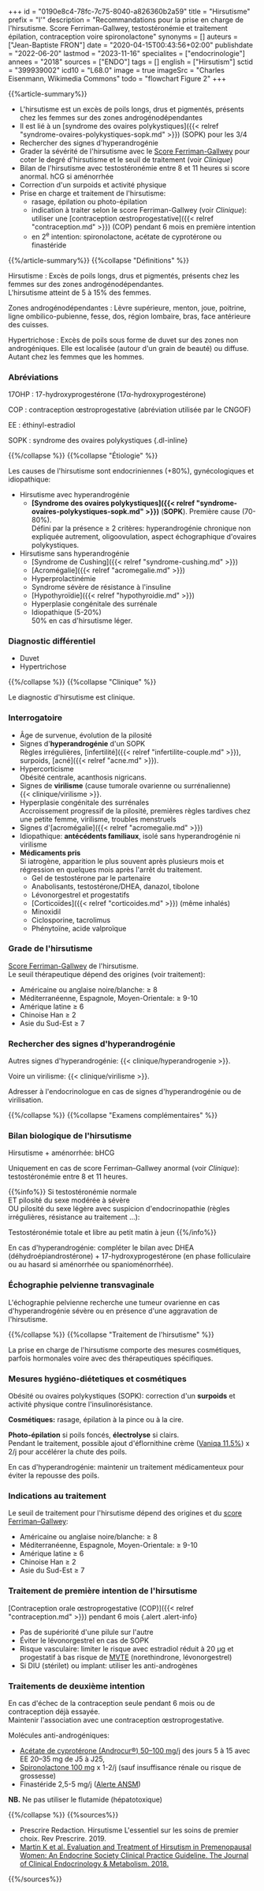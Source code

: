 +++
id = "0190e8c4-78fc-7c75-8040-a826360b2a59"
title = "Hirsutisme"
prefix = "l'"
description = "Recommandations pour la prise en charge de l'hirsutisme. Score Ferriman-Gallwey, testostéronémie et traitement épilation, contraception voire spironolactone"
synonyms = []
auteurs = ["Jean-Baptiste FRON"]
date = "2020-04-15T00:43:56+02:00"
publishdate = "2022-06-20"
lastmod = "2023-11-16"
specialites = ["endocrinologie"]
annees = "2018"
sources = ["ENDO"]
tags = []
english = ["Hirsutism"]
sctid = "399939002"
icd10 = "L68.0"
image = true
imageSrc = "Charles Eisenmann, Wikimedia Commons"
todo = "flowchart Figure 2"
+++

{{%article-summary%}}

- L'hirsutisme est un excès de poils longs, drus et pigmentés, présents chez les femmes sur des zones androgénodépendantes
- Il est lié à un [syndrome des ovaires polykystiques]({{< relref "syndrome-ovaires-polykystiques-sopk.md" >}}) (SOPK) pour les 3/4
- Rechercher des signes d'hyperandrogénie
- Grader la sévérité de l'hirsutisme avec le [Score Ferriman-Gallwey](http://www.e-dpc.fr/bibliotheque/docs/trouble_du_cycle_amenorrhee_hyperandrogenie/fiches_pratiques/score_ferriman_gallwey.pdf) pour coter le degré d'hirsutisme et le seuil de traitement (voir *Clinique*)
- Bilan de l'hirsutisme avec testostéronémie entre 8 et 11 heures si score anormal. hCG si aménorrhée
- Correction d'un surpoids et activité physique
- Prise en charge et traitement de l'hirsutisme:
  - rasage, épilation ou photo-épilation
  - indication à traiter selon le score Ferriman-Gallwey (voir *Clinique*): utiliser une [contraception œstroprogestative]({{< relref "contraception.md" >}}) (COP) pendant 6 mois en première intention
  - en 2<sup>e</sup> intention: spironolactone, acétate de cyprotérone ou finastéride

{{%/article-summary%}}
{{%collapse "Définitions" %}}

Hirsutisme
: Excès de poils longs, drus et pigmentés, présents chez les femmes sur des zones androgénodépendantes.  
L'hirsutisme atteint de 5 à 15% des femmes.

Zones androgénodépendantes
: Lèvre supérieure, menton, joue, poitrine, ligne ombilico-pubienne, fesse, dos, région lombaire, bras, face antérieure des cuisses.

Hypertrichose
: Excès de poils sous forme de duvet sur des zones non androgéniques. Elle est localisée (autour d'un grain de beauté) ou diffuse. Autant chez les femmes que les hommes.

### Abréviations

17OHP
: 17-hydroxyprogestérone (17α-hydroxyprogestérone)

COP
: contraception œstroprogestative (abréviation utilisée par le CNGOF)

EE
: éthinyl-estradiol

SOPK
: syndrome des ovaires polykystiques
{.dl-inline}

{{%/collapse %}}
{{%collapse "Étiologie" %}}

Les causes de l'hirsutisme sont endocriniennes (+80%), gynécologiques et idiopathique:

- Hirsutisme avec hyperandrogénie
  - **[Syndrome des ovaires polykystiques]({{< relref "syndrome-ovaires-polykystiques-sopk.md" >}})** (**SOPK**). Première cause (70-80%).  
    Défini par la présence ≥ 2 critères: hyperandrogénie chronique non expliquée autrement, oligoovulation, aspect échographique d'ovaires polykystiques.
- Hirsutisme sans hyperandrogénie
  - [Syndrome de Cushing]({{< relref "syndrome-cushing.md" >}})
  - [Acromégalie]({{< relref "acromegalie.md" >}})
  - Hyperprolactinémie
  - Syndrome sévère de résistance à l'insuline
  - [Hypothyroïdie]({{< relref "hypothyroidie.md" >}})
  - Hyperplasie congénitale des surrénale
  - Idiopathique (5-20%)  
    50% en cas d'hirsutisme léger.

### Diagnostic différentiel

- Duvet
- Hypertrichose

{{%/collapse %}}
{{%collapse "Clinique" %}}

Le diagnostic d'hirsutisme est clinique.

### Interrogatoire

- Âge de survenue, évolution de la pilosité
- Signes d'**hyperandrogénie** d'un SOPK  
  Règles irrégulières, [infertilité]({{< relref "infertilite-couple.md" >}}), surpoids, [acné]({{< relref "acne.md" >}}).
- Hypercorticisme  
  Obésité centrale, acanthosis nigricans.
- Signes de **virilisme** (cause tumorale ovarienne ou surrénalienne)  
  {{< clinique/virilisme >}}.
- Hyperplasie congénitale des surrénales  
  Accroissement progressif de la pilosité, premières règles tardives chez une petite femme, virilisme, troubles menstruels
- Signes d'[acromégalie]({{< relref "acromegalie.md" >}})
- Idiopathique: **antécédents familiaux**, isolé sans hyperandrogénie ni virilisme
- **Médicaments pris**  
  Si iatrogène, apparition le plus souvent après plusieurs mois et régression en quelques mois après l'arrêt du traitement.
  - Gel de testostérone par le partenaire
  - Anabolisants, testostérone/DHEA, danazol, tibolone
  - Lévonorgestrel et progestatifs
  - [Corticoïdes]({{< relref "corticoides.md" >}}) (même inhalés)
  - Minoxidil
  - Ciclosporine, tacrolimus
  - Phénytoïne, acide valproïque

### Grade de l'hirsutisme

[Score Ferriman-Gallwey](http://www.e-dpc.fr/bibliotheque/docs/trouble_du_cycle_amenorrhee_hyperandrogenie/fiches_pratiques/score_ferriman_gallwey.pdf) de l'hirsutisme.  
Le seuil thérapeutique dépend des origines (voir traitement):

- Américaine ou anglaise noire/blanche: ≥ 8
- Méditerranéenne, Espagnole, Moyen-Orientale: ≥ 9-10
- Amérique latine ≥ 6
- Chinoise Han ≥ 2
- Asie du Sud-Est ≥ 7

### Rechercher des signes d'hyperandrogénie

Autres signes d'hyperandrogénie: {{< clinique/hyperandrogenie >}}.

Voire un virilisme: {{< clinique/virilisme >}}.

Adresser à l'endocrinologue en cas de signes d'hyperandrogénie ou de virilisation.

{{%/collapse %}}
{{%collapse "Examens complémentaires" %}}

### Bilan biologique de l'hirsutisme

Hirsutisme + aménorrhée: bHCG

Uniquement en cas de score Ferriman–Gallwey anormal (voir *Clinique*): testostéronémie entre 8 et 11 heures.

{{%info%}}
Si testostéronémie normale  
ET pilosité du sexe modérée à sévère  
OU pilosité du sexe légère avec suspicion d'endocrinopathie (règles irrégulières, résistance au traitement ...):

Testostéronémie totale et libre au petit matin à jeun
{{%/info%}}

En cas d'hyperandrogénie: compléter le bilan avec DHEA (déhydroépiandrostérone) + 17-hydroxyprogestérone (en phase folliculaire ou au hasard si aménorrhée ou spanioménorrhée).

### Échographie pelvienne transvaginale

L'échographie pelvienne recherche une tumeur ovarienne en cas d'hyperandrogénie sévère ou en présence d'une aggravation de l'hirsutisme.

{{%/collapse %}}
{{%collapse "Traitement de l'hirsutisme" %}}

La prise en charge de l'hirsutisme comporte des mesures cosmétiques, parfois hormonales voire avec des thérapeutiques spécifiques.

### Mesures hygiéno-diétetiques et cosmétiques

Obésité ou ovaires polykystiques (SOPK): correction d'un **surpoids** et activité physique contre l'insulinorésistance.

**Cosmétiques:** rasage, épilation à la pince ou à la cire.

**Photo-épilation** si poils foncés, **électrolyse** si clairs.  
Pendant le traitement, possible ajout d'éflornithine crème ([Vaniqa 11,5%](https://ec.europa.eu/health/documents/community-register/2018/20180316140355/anx_140355_fr.pdf)) x 2/j pour accélérer la chute des poils.

En cas d'hyperandrogénie: maintenir un traitement médicamenteux pour éviter la repousse des poils.

### Indications au traitement

Le seuil de traitement pour l'hirsutisme dépend des origines et du [score Ferriman–Gallwey](http://www.e-dpc.fr/bibliotheque/docs/trouble_du_cycle_amenorrhee_hyperandrogenie/fiches_pratiques/score_ferriman_gallwey.pdf):

- Américaine ou anglaise noire/blanche: ≥ 8
- Méditerranéenne, Espagnole, Moyen-Orientale: ≥ 9-10
- Amérique latine ≥ 6
- Chinoise Han ≥ 2
- Asie du Sud-Est ≥ 7

### Traitement de première intention de l'hirsutisme

[Contraception orale œstroprogestative (COP)]({{< relref "contraception.md" >}}) pendant 6 mois
{.alert .alert-info}

- Pas de supériorité d'une pilule sur l'autre
- Éviter le lévonorgestrel en cas de SOPK
- Risque vasculaire: limiter le risque avec estradiol réduit à 20 µg et progestatif à bas risque de [MVTE](/tags/mvte/) (norethindrone, lévonorgestrel)
- Si DIU (stérilet) ou implant: utiliser les anti-androgènes

### Traitements de deuxième intention

En cas d'échec de la contraception seule pendant 6 mois ou de contraception déjà essayée.  
Maintenir l'association avec une contraception œstroprogestative.

Molécules anti-androgéniques:

- [Acétate de cyprotérone (Androcur®) 50–100 mg/j](https://base-donnees-publique.medicaments.gouv.fr/affichageDoc.php?specid=61255738&typedoc=R) des jours 5 à 15 avec EE 20–35 mg de J5 à J25,
- [Spironolactone 100 mg](https://base-donnees-publique.medicaments.gouv.fr/affichageDoc.php?specid=61938189&typedoc=R) x 1-2/j (sauf insuffisance rénale ou risque de grossesse)
- Finastéride 2,5-5 mg/j ([Alerte ANSM](https://ansm.sante.fr/informations-de-securite/finasteride-propecia-chibro-proscar-generiques-rappel-sur-les-risques-de-troubles-de-la-fonction-sexuelle-et-de-troubles-psychiatriques))

**NB.** Ne pas utiliser le flutamide (hépatotoxique)

{{%/collapse %}}
{{%sources%}}

- Prescrire Redaction. Hirsutisme L'essentiel sur les soins de premier choix. Rev Prescrire. 2019.
- [Martin K et al. Evaluation and Treatment of Hirsutism in Premenopausal Women: An Endocrine Society Clinical Practice Guideline. The Journal of Clinical Endocrinology & Metabolism. 2018.](https://academic.oup.com/jcem/article/103/4/1233/4924418)

{{%/sources%}}

